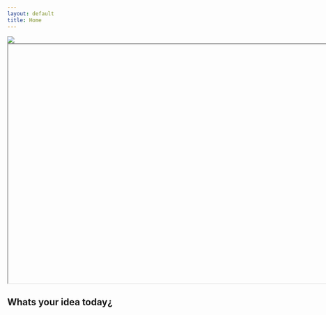 ```yaml
---
layout: default
title: Home
---
```


<div class="logo">
  <img src="{{ site.logo.image }}" />
</div>

<div class ="iframe">
<iframe id="rocket"
    title="Rocket"
    width="1100"
    height= "550"
    scrolling="no"
    
    src="https://www.rvcj.com/wp-content/uploads/2019/03/gif-startup-rocket.gif">
</iframe>
</div>

## Whats your idea today¿
